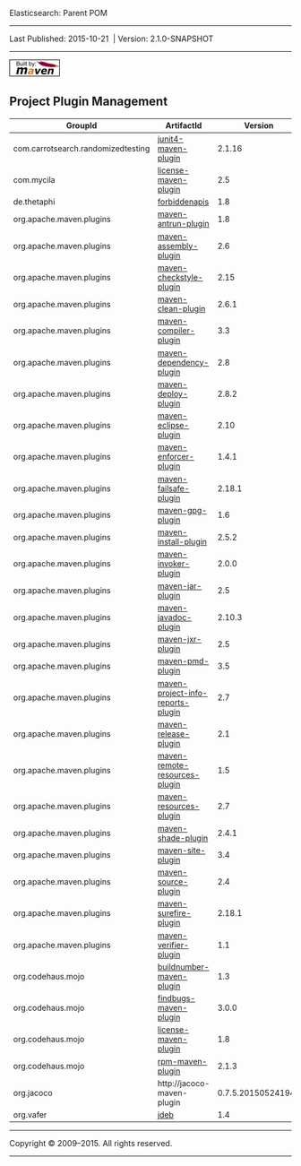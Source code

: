 Elasticsearch: Parent POM

------------------------------------------------------------------------

<span id="publishDate">Last Published: 2015-10-21</span>  | <span id="projectVersion">Version: 2.1.0-SNAPSHOT</span>

------------------------------------------------------------------------

[![Built by Maven](./images/logos/maven-feather.png)](http://maven.apache.org/ "Built by Maven")

Project Plugin Management
-------------------------

| GroupId                            | ArtifactId                                                                                              | Version            |
|------------------------------------|---------------------------------------------------------------------------------------------------------|--------------------|
| com.carrotsearch.randomizedtesting | [junit4-maven-plugin](http://labs.carrotsearch.com/junit4-maven-plugin)                                 | 2.1.16             |
| com.mycila                         | [license-maven-plugin](http://mycila.github.io/license-maven-plugin)                                    | 2.5                |
| de.thetaphi                        | [forbiddenapis](https://github.com/policeman-tools/forbidden-apis)                                      | 1.8                |
| org.apache.maven.plugins           | [maven-antrun-plugin](http://maven.apache.org/plugins/maven-antrun-plugin/)                             | 1.8                |
| org.apache.maven.plugins           | [maven-assembly-plugin](http://maven.apache.org/plugins/maven-assembly-plugin/)                         | 2.6                |
| org.apache.maven.plugins           | [maven-checkstyle-plugin](http://maven.apache.org/plugins/maven-checkstyle-plugin/)                     | 2.15               |
| org.apache.maven.plugins           | [maven-clean-plugin](http://maven.apache.org/plugins/maven-clean-plugin/)                               | 2.6.1              |
| org.apache.maven.plugins           | [maven-compiler-plugin](http://maven.apache.org/plugins/maven-compiler-plugin/)                         | 3.3                |
| org.apache.maven.plugins           | [maven-dependency-plugin](http://maven.apache.org/plugins/maven-dependency-plugin/)                     | 2.8                |
| org.apache.maven.plugins           | [maven-deploy-plugin](http://maven.apache.org/plugins/maven-deploy-plugin/)                             | 2.8.2              |
| org.apache.maven.plugins           | [maven-eclipse-plugin](http://maven.apache.org/plugins/maven-eclipse-plugin/)                           | 2.10               |
| org.apache.maven.plugins           | [maven-enforcer-plugin](http://maven.apache.org/enforcer/maven-enforcer-plugin)                         | 1.4.1              |
| org.apache.maven.plugins           | [maven-failsafe-plugin](http://maven.apache.org/surefire/maven-failsafe-plugin)                         | 2.18.1             |
| org.apache.maven.plugins           | [maven-gpg-plugin](http://maven.apache.org/plugins/maven-gpg-plugin/)                                   | 1.6                |
| org.apache.maven.plugins           | [maven-install-plugin](http://maven.apache.org/plugins/maven-install-plugin/)                           | 2.5.2              |
| org.apache.maven.plugins           | [maven-invoker-plugin](http://maven.apache.org/plugins/maven-invoker-plugin/)                           | 2.0.0              |
| org.apache.maven.plugins           | [maven-jar-plugin](http://maven.apache.org/plugins/maven-jar-plugin/)                                   | 2.5                |
| org.apache.maven.plugins           | [maven-javadoc-plugin](http://maven.apache.org/plugins/maven-javadoc-plugin/)                           | 2.10.3             |
| org.apache.maven.plugins           | [maven-jxr-plugin](http://maven.apache.org/jxr/maven-jxr-plugin/)                                       | 2.5                |
| org.apache.maven.plugins           | [maven-pmd-plugin](http://maven.apache.org/plugins/maven-pmd-plugin/)                                   | 3.5                |
| org.apache.maven.plugins           | [maven-project-info-reports-plugin](http://maven.apache.org/plugins/maven-project-info-reports-plugin/) | 2.7                |
| org.apache.maven.plugins           | [maven-release-plugin](http://maven.apache.org/plugins/maven-release-plugin/)                           | 2.1                |
| org.apache.maven.plugins           | [maven-remote-resources-plugin](http://maven.apache.org/plugins/maven-remote-resources-plugin/)         | 1.5                |
| org.apache.maven.plugins           | [maven-resources-plugin](http://maven.apache.org/plugins/maven-resources-plugin/)                       | 2.7                |
| org.apache.maven.plugins           | [maven-shade-plugin](http://maven.apache.org/plugins/maven-shade-plugin/)                               | 2.4.1              |
| org.apache.maven.plugins           | [maven-site-plugin](http://maven.apache.org/plugins/maven-site-plugin/)                                 | 3.4                |
| org.apache.maven.plugins           | [maven-source-plugin](http://maven.apache.org/plugins/maven-source-plugin/)                             | 2.4                |
| org.apache.maven.plugins           | [maven-surefire-plugin](http://maven.apache.org/surefire/maven-surefire-plugin)                         | 2.18.1             |
| org.apache.maven.plugins           | [maven-verifier-plugin](http://maven.apache.org/plugins/maven-verifier-plugin/)                         | 1.1                |
| org.codehaus.mojo                  | [buildnumber-maven-plugin](http://mojo.codehaus.org/buildnumber-maven-plugin)                           | 1.3                |
| org.codehaus.mojo                  | [findbugs-maven-plugin](http://mojo.codehaus.org/findbugs-maven-plugin)                                 | 3.0.0              |
| org.codehaus.mojo                  | [license-maven-plugin](http://mojo.codehaus.org/license-maven-plugin)                                   | 1.8                |
| org.codehaus.mojo                  | [rpm-maven-plugin](http://mojo.codehaus.org/rpm-maven-plugin/)                                          | 2.1.3              |
| org.jacoco                         | http://jacoco-maven-plugin                                                                              | 0.7.5.201505241946 |
| org.vafer                          | [jdeb](http://github.com/tcurdt/jdeb)                                                                   | 1.4                |

------------------------------------------------------------------------

Copyright © 2009–2015. All rights reserved.

------------------------------------------------------------------------


